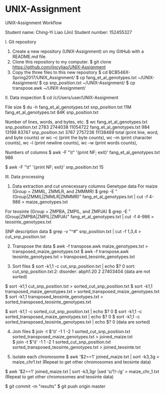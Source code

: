 # UNIX-Assignment
UNIX-Assignment Workflow

Student name: Ching-Yi Liao (Jin)
Student number: 152455327

I.	Git repository
1.	Create a new repository (UNIX-Assignment) on my GitHub with a README.md file.
2.	Clone this repository to my computer.
$ git clone https://github.com/jincyliao/UNIX-Assignment
3.	Copy the three files to this new repository
$ cd BCB546X-Spring2017/UNIX_Assignment/
$ cp fang_et_al_genotypes.txt ~/UNIX-Assignment/
$ cp snp_position.txt ~/UNIX-Assignment/
$ cp transpose.awk ~/UNIX-Assignment/

II.	Data inspection
$ cd /c/Users/user/UNIX-Assignment

File size
$ du -h fang_et_al_genotypes.txt snp_position.txt
11M     fang_et_al_genotypes.txt
84K     snp_position.txt

Number of lines, words, and bytes, etc.
$ wc fang_et_al_genotypes.txt snp_position.txt
    2783  2744038 11054722 fang_et_al_genotypes.txt
     984    13198    83747 snp_position.txt
    3767  2757236 11138469 total
(print line, word, and byte counts) or
wc –c (print the byte counts), wc –m (print character counts), wc –l (print newline counts), wc –w (print words counts),

Numbers of columns
$ awk -F "\t" '{print NF; exit}' fang_et_al_genotypes.txt
986

$ awk -F "\t" '{print NF; exit}' snp_position.txt
15

III.	Data processing
1.	Data extraction and cut unnecessary columns
Genetype data
For maize (Group = ZMMIL, ZMMLR, and ZMMMR)
$ grep -E "(Group|ZMMIL|ZMMLR|ZMMMR)" fang_et_al_genotypes.txt | cut -f 4-986 > maize_genotypes.txt

For teosinte (Group = ZMPBA, ZMPIL, and ZMPJA)
$ grep -E "(Group|ZMPBA|ZMPIL|ZMPJA)" fang_et_al_genotypes.txt | cut -f 4-986 > teosinte_genotypes.txt

SNP description data
$ grep -v "^#" snp_position.txt | cut -f 1,3,4 > cut_snp_position.txt

2.	Transpose the data
$ awk -f transpose.awk maize_genotypes.txt > transposed_maize_genotypes.txt
$ awk -f transpose.awk teosinte_genotypes.txt > transposed_teosinte_genotypes.txt

3.	Sort files
$ sort -k1,1 -c cut_snp_position.txt | echo $?
0
sort: cut_snp_position.txt:2: disorder: abph1.20        2       27403404
(data are not sorted)

$ sort -k1,1 cut_snp_position.txt > sorted_cut_snp_position.txt
$ sort -k1,1 transposed_maize_genotypes.txt > sorted_transposed_maize_genotypes.txt
$ sort -k1,1 transposed_teosinte_genotypes.txt > sorted_transposed_teosinte_genotypes.txt

$ sort -k1,1 -c sorted_cut_snp_position.txt | echo $?
0
$ sort -k1,1 -c sorted_transposed_maize_genotypes.txt | echo $?
0
$ sort -k1,1 -c sorted_transposed_teosinte_genotypes.txt | echo $?
0
(data are sorted)

4.	Join files
$ join -t $'\t' -1 1 -2 1 sorted_cut_snp_position.txt sorted_transposed_maize_genotypes.txt > joined_maize.txt    
$ join -t $'\t' -1 1 -2 1 sorted_cut_snp_position.txt sorted_transposed_teosinte_genotypes.txt > joined_teosinte.txt

5.	Isolate each chromosome 
$ awk '$2==1' joined_maize.txt | sort -k3,3g > maize_chr1.txt
(Repeat to get other chromosomes and teosinte data)

$ awk '$2==1' joined_maize.txt | sort -k3,3gr |sed 's/?/-/g' > maize_chr_1.txt
(Repeat to get other chromosomes and teosinte data)

$ git commit -m "results"
$ git push origin master

